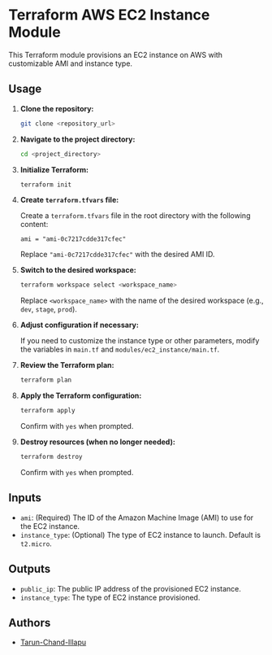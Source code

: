 # Terraform AWS EC2 Instance Module

This Terraform module provisions an EC2 instance on AWS with customizable AMI and instance type.

## Usage

1. **Clone the repository:**

    ```bash
    git clone <repository_url>
    ```

2. **Navigate to the project directory:**

    ```bash
    cd <project_directory>
    ```

3. **Initialize Terraform:**

    ```bash
    terraform init
    ```

4. **Create `terraform.tfvars` file:**

    Create a `terraform.tfvars` file in the root directory with the following content:

    ```hcl
    ami = "ami-0c7217cdde317cfec"
    ```

    Replace `"ami-0c7217cdde317cfec"` with the desired AMI ID.

5. **Switch to the desired workspace:**

    ```bash
    terraform workspace select <workspace_name>
    ```

    Replace `<workspace_name>` with the name of the desired workspace (e.g., `dev`, `stage`, `prod`).

6. **Adjust configuration if necessary:**

    If you need to customize the instance type or other parameters, modify the variables in `main.tf` and `modules/ec2_instance/main.tf`.

7. **Review the Terraform plan:**

    ```bash
    terraform plan
    ```

8. **Apply the Terraform configuration:**

    ```bash
    terraform apply
    ```

    Confirm with `yes` when prompted.

9. **Destroy resources (when no longer needed):**

    ```bash
    terraform destroy
    ```

    Confirm with `yes` when prompted.

## Inputs

- `ami`: (Required) The ID of the Amazon Machine Image (AMI) to use for the EC2 instance.
- `instance_type`: (Optional) The type of EC2 instance to launch. Default is `t2.micro`.

## Outputs

- `public_ip`: The public IP address of the provisioned EC2 instance.
- `instance_type`: The type of EC2 instance provisioned.

## Authors

- [Tarun-Chand-Illapu](https://github.com/yourusername)

